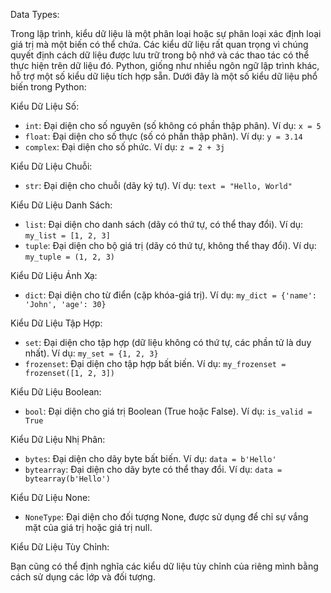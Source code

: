 Data Types:

Trong lập trình, kiểu dữ liệu là một phân loại hoặc sự phân loại xác định loại giá trị mà một biến có thể chứa. Các kiểu dữ liệu rất quan trọng vì chúng quyết định cách dữ liệu được lưu trữ trong bộ nhớ và các thao tác có thể thực hiện trên dữ liệu đó. Python, giống như nhiều ngôn ngữ lập trình khác, hỗ trợ một số kiểu dữ liệu tích hợp sẵn. Dưới đây là một số kiểu dữ liệu phổ biến trong Python:

Kiểu Dữ Liệu Số:

- `int`: Đại diện cho số nguyên (số không có phần thập phân). Ví dụ: `x = 5`
- `float`: Đại diện cho số thực (số có phần thập phân). Ví dụ: `y = 3.14`
- `complex`: Đại diện cho số phức. Ví dụ: `z = 2 + 3j`

Kiểu Dữ Liệu Chuỗi:

- `str`: Đại diện cho chuỗi (dãy ký tự). Ví dụ: `text = "Hello, World"`

Kiểu Dữ Liệu Danh Sách:

- `list`: Đại diện cho danh sách (dãy có thứ tự, có thể thay đổi). Ví dụ: `my_list = [1, 2, 3]`
- `tuple`: Đại diện cho bộ giá trị (dãy có thứ tự, không thể thay đổi). Ví dụ: `my_tuple = (1, 2, 3)`

Kiểu Dữ Liệu Ánh Xạ:

- `dict`: Đại diện cho từ điển (cặp khóa-giá trị). Ví dụ: `my_dict = {'name': 'John', 'age': 30}`

Kiểu Dữ Liệu Tập Hợp:

- `set`: Đại diện cho tập hợp (dữ liệu không có thứ tự, các phần tử là duy nhất). Ví dụ: `my_set = {1, 2, 3}`
- `frozenset`: Đại diện cho tập hợp bất biến. Ví dụ: `my_frozenset = frozenset([1, 2, 3])`

Kiểu Dữ Liệu Boolean:

- `bool`: Đại diện cho giá trị Boolean (True hoặc False). Ví dụ: `is_valid = True`

Kiểu Dữ Liệu Nhị Phân:

- `bytes`: Đại diện cho dãy byte bất biến. Ví dụ: `data = b'Hello'`
- `bytearray`: Đại diện cho dãy byte có thể thay đổi. Ví dụ: `data = bytearray(b'Hello')`

Kiểu Dữ Liệu None:

- `NoneType`: Đại diện cho đối tượng None, được sử dụng để chỉ sự vắng mặt của giá trị hoặc giá trị null.

Kiểu Dữ Liệu Tùy Chỉnh:

Bạn cũng có thể định nghĩa các kiểu dữ liệu tùy chỉnh của riêng mình bằng cách sử dụng các lớp và đối tượng.